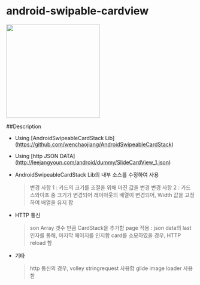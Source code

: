 # android-swipable-cardview

<img src="https://github.com/jangyoun/android-swipable-cardview/raw/master/preview.gif" width="250">

##Description
 - Using [AndroidSwipeableCardStack Lib] (https://github.com/wenchaojiang/AndroidSwipeableCardStack)
 - Using [http JSON DATA] (http://leejangyoun.com/android/dummy/SlideCardView_1.json)

 - AndroidSwipeableCardStack Lib의 내부 소스를 수정하여 사용
    > 변경 사항 1 : 카드의 크기를 조절을 위해 마진 값을 변경
    > 변경 사항 2 : 카드 스와이프 중 크기가 변경되어 레이아웃의 배열이 변경되어, Width 값을 고정하여 배열을 유지 함

 - HTTP 통신
   > son Array 갯수 만큼 CardStack을 추가함
   > page 적용 : json data의 last 인자를 통해, 마지막 페이지를 인지함
   > card를 소모하였을 경우, HTTP reload 함

 - 기타 
   > http 통신의 경우, volley stringrequest 사용함
   > glide image loader 사용함
